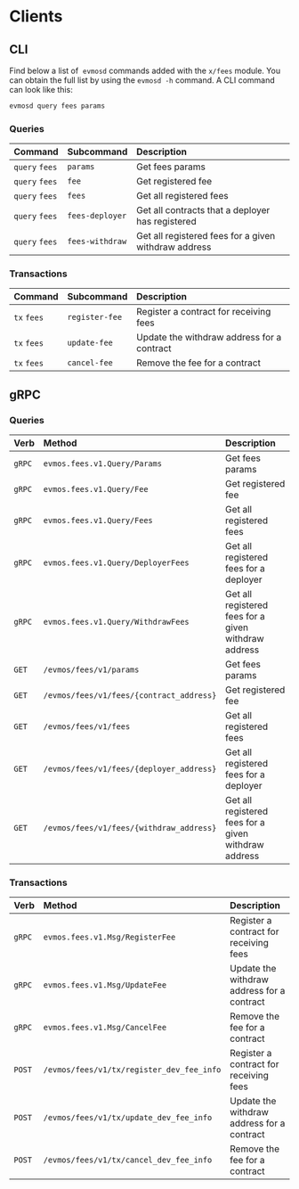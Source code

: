 <!--
order: 8
-->

# Clients

## CLI

Find below a list of  `evmosd` commands added with the  `x/fees` module. You can obtain the full list by using the `evmosd -h` command. A CLI command can look like this:

```bash
evmosd query fees params
```

### Queries

| Command        | Subcommand      | Description                                          |
| :------------- | :-------------- | :--------------------------------------------------- |
| `query` `fees` | `params`        | Get fees params                                      |
| `query` `fees` | `fee`           | Get registered fee                                   |
| `query` `fees` | `fees`          | Get all registered fees                              |
| `query` `fees` | `fees-deployer` | Get all contracts that a deployer has registered     |
| `query` `fees` | `fees-withdraw` | Get all registered fees for a given withdraw address |

### Transactions

| Command     | Subcommand     | Description                                |
| :---------- | :------------- | :----------------------------------------- |
| `tx` `fees` | `register-fee` | Register a contract for receiving fees     |
| `tx` `fees` | `update-fee`   | Update the withdraw address for a contract |
| `tx` `fees` | `cancel-fee`   | Remove the fee for a contract              |

## gRPC

### Queries

| Verb   | Method                                   | Description                                          |
| :----- | :--------------------------------------- | :--------------------------------------------------- |
| `gRPC` | `evmos.fees.v1.Query/Params`             | Get fees params                                      |
| `gRPC` | `evmos.fees.v1.Query/Fee`                | Get registered fee                                   |
| `gRPC` | `evmos.fees.v1.Query/Fees`               | Get all registered fees                              |
| `gRPC` | `evmos.fees.v1.Query/DeployerFees`       | Get all registered fees for a deployer               |
| `gRPC` | `evmos.fees.v1.Query/WithdrawFees`       | Get all registered fees for a given withdraw address |
| `GET`  | `/evmos/fees/v1/params`                  | Get fees params                                      |
| `GET`  | `/evmos/fees/v1/fees/{contract_address}` | Get registered fee                                   |
| `GET`  | `/evmos/fees/v1/fees`                    | Get all registered fees                              |
| `GET`  | `/evmos/fees/v1/fees/{deployer_address}` | Get all registered fees for a deployer               |
| `GET`  | `/evmos/fees/v1/fees/{withdraw_address}` | Get all registered fees for a given withdraw address |

### Transactions

| Verb   | Method                                    | Description                                |
| :----- | :---------------------------------------- | :----------------------------------------- |
| `gRPC` | `evmos.fees.v1.Msg/RegisterFee`           | Register a contract for receiving fees     |
| `gRPC` | `evmos.fees.v1.Msg/UpdateFee`             | Update the withdraw address for a contract |
| `gRPC` | `evmos.fees.v1.Msg/CancelFee`             | Remove the fee for a contract              |
| `POST` | `/evmos/fees/v1/tx/register_dev_fee_info` | Register a contract for receiving fees     |
| `POST` | `/evmos/fees/v1/tx/update_dev_fee_info`   | Update the withdraw address for a contract |
| `POST` | `/evmos/fees/v1/tx/cancel_dev_fee_info`   | Remove the fee for a contract              |
